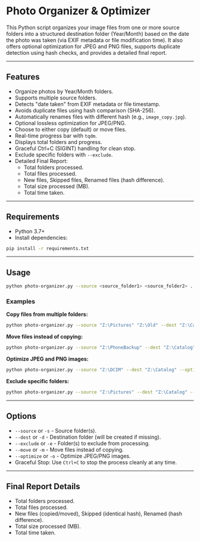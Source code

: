 # Photo Organizer & Optimizer

This Python script organizes your image files from one or more source folders into a structured destination folder (Year/Month) based on the date the photo was taken (via EXIF metadata or file modification time). It also offers optional optimization for JPEG and PNG files, supports duplicate detection using hash checks, and provides a detailed final report.

---

## Features

- Organize photos by Year/Month folders.
- Supports multiple source folders.
- Detects "date taken" from EXIF metadata or file timestamp.
- Avoids duplicate files using hash comparison (SHA-256).
- Automatically renames files with different hash (e.g., `image_copy.jpg`).
- Optional lossless optimization for JPEG/PNG.
- Choose to either copy (default) or move files.
- Real-time progress bar with `tqdm`.
- Displays total folders and progress.
- Graceful Ctrl+C (SIGINT) handling for clean stop.
- Exclude specific folders with `--exclude`.
- Detailed Final Report:
  - Total folders processed.
  - Total files processed.
  - New files, Skipped files, Renamed files (hash difference).
  - Total size processed (MB).
  - Total time taken.

---

## Requirements

- Python 3.7+
- Install dependencies:

```bash
pip install -r requirements.txt
```

---

## Usage

```bash
python photo-organizer.py --source <source_folder1> <source_folder2> ... --dest <destination_folder> [options]
```

### Examples

**Copy files from multiple folders:**
```bash
python photo-organizer.py --source "Z:\Pictures" "Z:\Old" --dest "Z:\Catalog"
```

**Move files instead of copying:**
```bash
python photo-organizer.py --source "Z:\PhoneBackup" --dest "Z:\Catalog" --move
```

**Optimize JPEG and PNG images:**
```bash
python photo-organizer.py --source "Z:\DCIM" --dest "Z:\Catalog" --optimize
```

**Exclude specific folders:**
```bash
python photo-organizer.py --source "Z:\Pictures" --dest "Z:\Catalog" --exclude "Z:\Pictures\SkipThis"
```

---

## Options
- `--source` or `-s` - Source folder(s).
- `--dest` or `-d` - Destination folder (will be created if missing).
- `--exclude` or `-e` - Folder(s) to exclude from processing.
- `--move` or `-m` - Move files instead of copying.
- `--optimize` or `-o` - Optimize JPEG/PNG images.
- Graceful Stop: Use `Ctrl+C` to stop the process cleanly at any time.

---

## Final Report Details
- Total folders processed.
- Total files processed.
- New files (copied/moved), Skipped (identical hash), Renamed (hash difference).
- Total size processed (MB).
- Total time taken.
